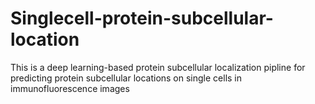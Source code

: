# Singlecell-protein-subcellular-location
This is a deep learning-based protein subcellular localization pipline for predicting protein subcellular locations on single cells in immunofluorescence images
